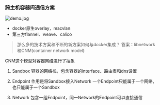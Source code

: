 
### 跨主机容器间通信方案

<!-- ![demo.jpg](picture/demo.jpg) -->
![demo.jpg](https://drive.google.com/uc?export=view&id=1i4swPGEp2pErHztUztlrxGfdnNxzcDnq)

* docker原生overlay，macvlan
* 第三方flannel、weave、calico

> 那么多的技术方案和不断的新方案如何与docker集成？
答案：libnetwork和CNM(container network model)

CNM这个模型对容器网络进行了抽象

1. Sandbox
容器的网络栈，包含容器的interface、路由表和dns设置

2. Endpoint
作用是将Sandbox接入Network
一个Endpoint只能属于一个网络，也只能属于一个Sandbox

3. Network
包含一组Endpoint，同一Network的Endpoint可以直接通信



